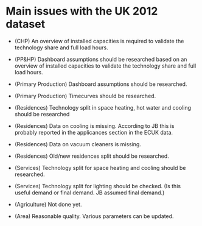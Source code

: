 # Main issues with the UK 2012 dataset

- (CHP) An overview of installed capacities is required to validate the technology share and full load hours.

- (PP&HP) Dashboard assumptions should be researched based on an overview of installed capacities to validate the technology share and full load hours.

- (Primary Production) Dashboard assumptions should be researched.

- (Primary Production) Timecurves should be researched.

- (Residences) Technology split in space heating, hot water and cooling should be researched

- (Residences) Data on cooling is missing. According to JB this is probably reported in the applicances section in the ECUK data.

- (Residences) Data on vacuum cleaners is missing.

- (Residences) Old/new residences split should be researched.

- (Services) Technology split for space heating and cooling should be researched.

- (Services) Technology split for lighting should be checked. (Is this useful demand or final demand. JB assumed final demand.)

- (Agriculture) Not done yet.

- (Area) Reasonable quality. Various parameters can be updated.